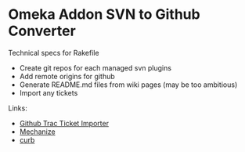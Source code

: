 # Omeka Addon SVN to Github Converter

Technical specs for Rakefile

* Create git repos for each managed svn plugins
* Add remote origins for github
* Generate README.md files from wiki pages (may be too ambitious)
* Import any tickets

Links:

* [Github Trac Ticket Importer](https://github.com/adamcik/github-trac-ticket-import)
* [Mechanize](http://mechanize.rubyforge.org/mechanize/)
* [curb](https://github.com/taf2/curb)

